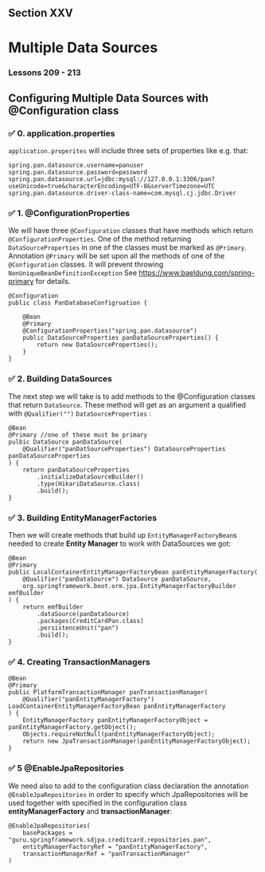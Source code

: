 ## Section XXV
# Multiple Data Sources
### Lessons 209 - 213
## Configuring Multiple Data Sources with @Configuration class

### ✅ 0. application.properties

<code>application.properites</code> will include three sets of properties like e.g. that:

    spring.pan.datasource.username=panuser
    spring.pan.datasource.password=password
    spring.pan.datasource.url=jdbc:mysql://127.0.0.1:3306/pan?useUnicode=true&characterEncoding=UTF-8&serverTimezone=UTC
    spring.pan.datasource.driver-class-name=com.mysql.cj.jdbc.Driver


### ✅ 1. @ConfigurationProperties

We will have three <code>@Configuration</code> classes
that have methods which return <code>@ConfigurationProperties</code>.
One of the method returning <code>DataSourceProperties</code> in one of the classes must be marked
as <code>@Primary</code>. Annotation <code>@Primary</code> will be set upon all the methods of one
of the <code>@Configuration</code> classes.
It will prevent throwing <code>NonUniqueBeanDefinitionException</code>
See https://www.baeldung.com/spring-primary for details.

    @Configuration
    public class PanDatabaseConfigruation {
    
        @Bean
        @Primary
        @ConfigurationProperties("spring.pan.datasource")
        public DataSourceProperties panDataSourceProperties() {
            return new DataSourceProperties();
        }
    }

### ✅ 2. Building DataSources

The next step we will take is to add methods to the @Configuration classes that return <code>DataSource</code>.
These method will get as an argument a qualified with <code>@Qualifier("<method-name>")</code> <code>DataSourceProperties</code> :

    @Bean
    @Primary //one of these must be primary
    pulbic DataSource panDataSource(
        @Qualifier("panDatSourceProperties") DataSourceProperties panDataSourceProperties 
    ) {
        return panDataSourceProperties
            .initializeDataSourceBuilder()
            .type(HikariDataSource.class)
            .build();
    }

### ✅ 3. Building EntityManagerFactories

Then we will create methods that build up <code>EntityManagerFactoryBean</code>s needed
to create <b>Entity Manager</b> to work with DataSources we got:

    @Bean
    @Primary
    public LocalContainerEntityManagerFactoryBean panEntityManagerFactory(
        @Qualifier("panDataSource") DataSource panDataSource,
        org.springframework.boot.orm.jpa.EntityManagerFactoryBuilder emfBuilder
    ) {
        return emfBuilder
            .dataSource(panDataSource)
            .packages(CreditCardPan.class)
            .persistenceUnit("pan")
            .build();
    }

### ✅ 4. Creating TransactionManagers

    @Bean
    @Primary
    public PlatformTransactionManager panTransactionManager(
        @Qualifier("panEntityManagerFactory") LoadContainerEntityManagerFactoryBean panEntityManagerFactory
    ) {
        EntityManagerFactory panEntityManagerFactoryObject = panEntityManagerFactory.getObject();
        Objects.requireNotNull(panEntityManagerFactoryObject);
        return new JpaTransactionManager(panEntityManagerFactoryObject);
    }

### ✅ 5 @EnableJpaRepositories

We need also to add to the configuration class declaration the annotation <code>@EnableJpaRepositories</code>
in order to specify which JpaRepositories will be used together with specified in the configuration class
<b>entityManagerFactory</b> and <b>transactionManager</b>:

    @EnableJpaRepositories(
        basePackages = "guru.springframework.sdjpa.creditcard.repositories.pan",
        entityManagerFactoryRef = "panEntityManagerFactory",
        transactionManagerRef = "panTransactionManager"
    )

    